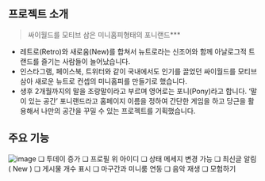 
## **프로젝트 소개**

> 싸이월드를 모티브 삼은 미니홈피형태의 포니랜드***
> 
- 레트로(Retro)와 새로움(New)를 합쳐서 뉴트로라는 신조어와 함께 
아날로그적 트랜드를 즐기는 사람들이 늘어났습니다.
- 인스타그램, 페이스북, 트위터와 같이 국내에서도 인기를 끌었던 싸이월드를 
모티브 삼아 새로운 뉴트로 컨셉의 미니홈피를 만들기로 했습니다.
- 생후 2개월까지의 말을 조랑말이라고 부르며 영어로는 포니(Pony)라고 합니다. 
‘말이 있는 공간’ 포니랜드라고 홈페이지 이름을 정하여 간단한 게임을 하고 
당근을 활용해서 나만의 공간을 꾸밀 수 있는 프로젝트를 기획했습니다.
## 주요 기능 
![image](https://user-images.githubusercontent.com/116864806/211198477-458cd512-fa2c-4dac-9282-05306e54a01d.png) 
❏ 투데이 증가
❏ 프로필 위 아이디
❏ 상태 메세지 변경 가능
❏ 최신글 알림 ( New )
❏ 게시물 개수 표시
❏ 마구간과 미니룸 연동
❏ 음악 재생
❏ 모험하기

  
